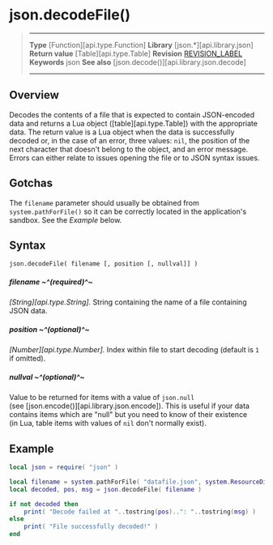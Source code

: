 # json.decodeFile()

> --------------------- ------------------------------------------------------------------------------------------
> __Type__              [Function][api.type.Function]
> __Library__           [json.*][api.library.json]
> __Return value__      [Table][api.type.Table]
> __Revision__          [REVISION_LABEL](REVISION_URL)
> __Keywords__          json
> __See also__			[json.decode()][api.library.json.decode]
> --------------------- ------------------------------------------------------------------------------------------


## Overview

Decodes the contents of a file that is expected to contain <nobr>JSON-encoded</nobr> data and returns a Lua object ([table][api.type.Table]) with the appropriate data. The return value is a Lua object when the data is successfully decoded or, in the case of an error, three values: `nil`, the position of the next character that doesn't belong to the object, and an error message. Errors can either relate to issues opening the file or to JSON syntax issues.

## Gotchas

The `filename` parameter should usually be obtained from `system.pathForFile()` so it can be correctly located in the application's sandbox.  See the *Example* below.

## Syntax

	json.decodeFile( filename [, position [, nullval]] )

##### filename ~^(required)^~
_[String][api.type.String]._ String containing the name of a file containing JSON data.

##### position ~^(optional)^~
_[Number][api.type.Number]._ Index within file to start decoding (default is `1` if omitted).

##### nullval ~^(optional)^~
Value to be returned for items with a value of `json.null` <nobr>(see [json.encode()][api.library.json.encode])</nobr>. This is useful if your data contains items which are "null" but you need to know of their existence (in&nbsp;Lua,&nbsp;table items with values of `nil` don't normally&nbsp;exist).

## Example

``````lua
local json = require( "json" )

local filename = system.pathForFile( "datafile.json", system.ResourceDirectory )
local decoded, pos, msg = json.decodeFile( filename )

if not decoded then
	print( "Decode failed at "..tostring(pos)..": "..tostring(msg) )
else
	print( "File successfully decoded!" )
end
``````

